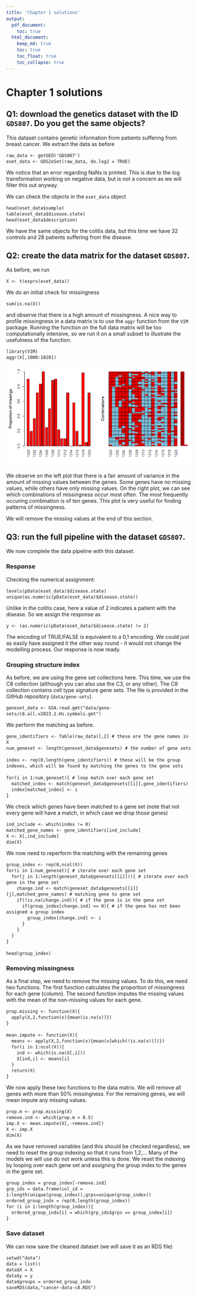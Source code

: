 ```yaml
---
title: 'Chapter 1 solutions'
output:
  pdf_document:
    toc: true
  html_document:
    keep_md: true
    toc: true
    toc_float: true
    toc_collapse: true
---
```

# Chapter 1 solutions
## Q1: download the genetics dataset with the ID `GDS807`. Do you get the same objects?

This dataset contains genetic information from patients suffering from breast cancer. We extract the data as before
```{r}
raw_data <- getGEO('GDS807')
eset_data <- GDS2eSet(raw_data, do.log2 = TRUE)
```
We notice that an error regarding NaNs is printed. This is due to the log transformation working on negative data, but is not a concern as we will filter this out anyway. 

We can check the objects in the `eset_data` object
```{r}
head(eset_data$sample)
table(eset_data$disease.state)
head(eset_data$description)
```
We have the same objects for the colitis data, but this time we have 32 controls and 28 patients suffering from the disease. 

## Q2: create the data matrix for the dataset `GDS807`.

As before, we run
```{r}
X <- t(exprs(eset_data))
```
We do an initial check for missingness
```{r}
sum(is.na(X))
```
and observe that there is a high amount of missingness. A nice way to profile missingness in a data matrix is to use the `aggr` function from the `VIM` package.
Running the function on the full data matrix will be too computationally intensive, so we run it on a small subset to illustrate the usefulness of the function.
```{r}
library(VIM)
aggr(X[,1000:1020])
```

![VIM plot.](assets/images/vim_plot.png)

We observe on the left plot that there is a fair amount of variance in the amount of missing values between the genes. Some genes have no missing values, while others have only missing values.
On the right plot, we can see which combinations of missingness occur most often. The most frequently occuring combination is of ten genes. This plot is very useful for finding patterns of missingness.

We will remove the missing values at the end of this section.

## Q3: run the full pipeline with the dataset `GDS807`.

We now complete the data pipeline with this dataset.

### Response
Checking the numerical assignment:
```{r}
levels(pData(eset_data)$disease.state)
unique(as.numeric(pData(eset_data)$disease.state))
```
Unlike in the colitis case, here a value of 2 indicates a patient with the disease. So we assign the response as
```{r}
y <- (as.numeric(pData(eset_data)$disease.state) != 2)
```
The encoding of TRUE/FALSE is equivalent to a 0,1 encoding. We could just as easily have assigned it the other way round - it would not change the modelling process.
Our response is now ready. 

### Grouping structure index
As before, we are using the gene set collections here. This time, we use the C8 collection (although you can also use the C3, or any other).
The C8 collection contains cell type signature gene sets. The file is provided in the GitHub repository (`data/gene-sets`).
```{r, results='hide'}
geneset_data <- GSA.read.gmt("data/gene-sets/c8.all.v2023.2.Hs.symbols.gmt")
```

We perform the matching as before. 
```{r}
gene_identifiers <- Table(raw_data)[,2] # these are the gene names in X
num_geneset <- length(geneset_data$genesets) # the number of gene sets

index <- rep(0,length(gene_identifiers)) # these will be the group indexes, which will be found by matching the genes to the gene sets

for(i in 1:num_geneset){ # loop match over each gene set
  matched_index <- match(geneset_data$genesets[[i]],gene_identifiers)
  index[matched_index] <- i
}
```
We check which genes have been matched to a gene set (note that not every gene will have a match, in which case we drop those genes)
```{r}
ind_include <- which(index != 0)
matched_gene_names <- gene_identifiers[ind_include]
X <- X[,ind_include]
dim(X)
```

We now need to reperform the matching with the remaining genes
```{r}
group_index <- rep(0,ncol(X))
for(i in 1:num_geneset){ # iterate over each gene set
  for(j in 1:length(geneset_data$genesets[[i]])){ # iterate over each gene in the gene set
    change.ind <- match(geneset_data$genesets[[i]][j],matched_gene_names) # matching gene to gene set
    if(!is.na(change.ind)){ # if the gene is in the gene set
      if(group_index[change.ind] == 0){ # if the gene has not been assigned a group index
        group_index[change.ind] <- i
      }
    }
  }
}

head(group_index)
```

### Removing missingness
As a final step, we need to remove the missing values. To do this, we need two functions.
The first function calculates the proportion of missingness for each gene (column). 
The second function imputes the missing values with the mean of the non-missing values for each gene.
```{r}
prop.missing <- function(X){ 
  apply(X,2,function(x){mean(is.na(x))})
}

mean.impute <- function(X){
  means <- apply(X,2,function(x){mean(x[which(!is.na(x))])})
  for(i in 1:ncol(X)){
    ind <- which(is.na(X[,i]))
    X[ind,i] <- means[i]
  }
  return(X)
}
```

We now apply these two functions to the data matrix. We will remove all genes with more than 50% missingness. 
For the remaining genes, we will mean impute any missing values. 
```{r}
prop.m <- prop.missing(X)
remove.ind <- which(prop.m > 0.5)
imp.X <- mean.impute(X[,-remove.ind])
X <- imp.X
dim(X)
```

As we have removed variables (and this should be checked regardless), we need to reset the group indexing so that it runs from 1,2,...
Many of the models we will use do not work unless this is done. We reset the indexing by looping over each gene set and assigning the group index to the genes in the gene set.
```{r}
group_index = group_index[-remove.ind]
grp_ids = data.frame(col_id = 1:length(unique(group_index)),grps=unique(group_index))
ordered_group_indx = rep(0,length(group_index))
for (i in 1:length(group_index)){
  ordered_group_indx[i] = which(grp_ids$grps == group_index[i])
}
```

### Save dataset
We can now save the cleaned dataset (we will save it as an RDS file)
```{r}
setwd("data")
data = list()
data$X = X
data$y = y
data$groups = ordered_group_indx
saveRDS(data,"cancer-data-c8.RDS")
```
